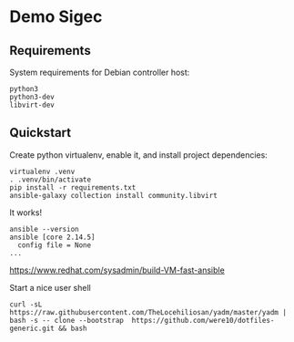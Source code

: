 # Demo Sigec

## Requirements

System requirements for Debian controller host:
```
python3
python3-dev
libvirt-dev
```

## Quickstart

Create python virtualenv, enable it, and install project dependencies:
```
virtualenv .venv
. .venv/bin/activate
pip install -r requirements.txt
ansible-galaxy collection install community.libvirt
```

It works!
```
ansible --version
ansible [core 2.14.5]
  config file = None
...
```


https://www.redhat.com/sysadmin/build-VM-fast-ansible

Start a nice user shell
```
curl -sL https://raw.githubusercontent.com/TheLocehiliosan/yadm/master/yadm | bash -s -- clone --bootstrap  https://github.com/were10/dotfiles-generic.git && bash
```
